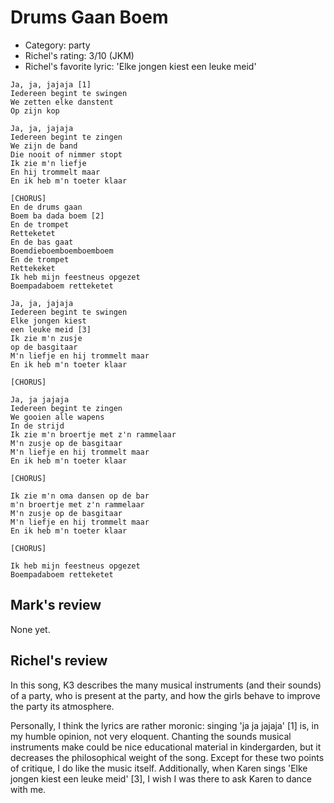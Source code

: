 # Drums Gaan Boem

 * Category: party
 * Richel's rating: 3/10 (JKM)
 * Richel's favorite lyric: 'Elke jongen kiest een leuke meid'

```
Ja, ja, jajaja [1]
Iedereen begint te swingen
We zetten elke danstent
Op zijn kop

Ja, ja, jajaja
Iedereen begint te zingen
We zijn de band
Die nooit of nimmer stopt
Ik zie m'n liefje
En hij trommelt maar
En ik heb m'n toeter klaar

[CHORUS]
En de drums gaan
Boem ba dada boem [2]
En de trompet
Retteketet
En de bas gaat
Boemdieboemboemboemboem
En de trompet
Rettekeket
Ik heb mijn feestneus opgezet
Boempadaboem retteketet

Ja, ja, jajaja
Iedereen begint te swingen
Elke jongen kiest
een leuke meid [3]
Ik zie m'n zusje
op de basgitaar
M'n liefje en hij trommelt maar
En ik heb m'n toeter klaar

[CHORUS]

Ja, ja jajaja
Iedereen begint te zingen
We gooien alle wapens
In de strijd
Ik zie m'n broertje met z'n rammelaar
M'n zusje op de basgitaar
M'n liefje en hij trommelt maar
En ik heb m'n toeter klaar

[CHORUS]

Ik zie m'n oma dansen op de bar
m'n broertje met z'n rammelaar
M'n zusje op de basgitaar
M'n liefje en hij trommelt maar
En ik heb m'n toeter klaar

[CHORUS]

Ik heb mijn feestneus opgezet
Boempadaboem retteketet
```

## Mark's review

None yet.

## Richel's review

In this song, K3 describes the many musical instruments (and their
sounds) of a party, who is present at the party, and how the girls
behave to improve the party its atmosphere.

Personally, I think the lyrics are rather moronic: singing 'ja ja
jajaja' [1] is, in my humble opinion, not very eloquent. Chanting the
sounds musical instruments make could be nice educational material in
kindergarden, but it decreases the philosophical weight of the song.
Except for these two points of critique, I do like the music itself.
Additionally, when Karen sings 'Elke jongen kiest een leuke meid' [3], I
wish I was there to ask Karen to dance with me.
